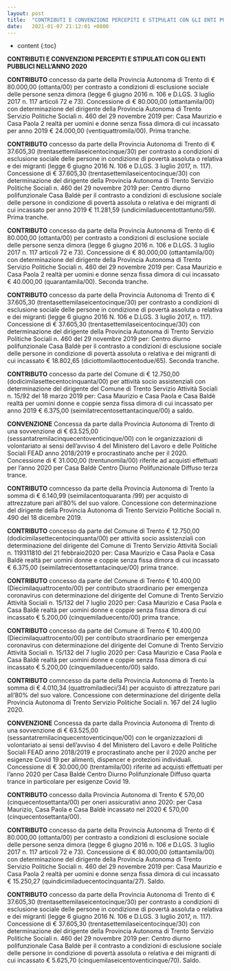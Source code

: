 ```yaml
---
layout: post
title:  "CONTRIBUTI E CONVENZIONI PERCEPITI E STIPULATI CON GLI ENTI PUBBLICI NELL’ANNO 2020"
date:   2021-01-07 21:12:01 +0800
---
```


* content
{:toc}

<b>CONTRIBUTI E CONVENZIONI PERCEPITI E STIPULATI CON GLI ENTI PUBBLICI NELL’ANNO 2020</b>
<br>

<b>CONTRIBUTO</b>
concesso da parte della Provincia Autonoma di Trento di € 80.000,00 (ottanta/00) per contrasto a condizioni di esclusione sociale delle persone senza dimora  (legge 6 giugno 2016 n. 106 e D.LGS. 3 luglio 2017 n. 117 articoli 72 e 73).
Concessione di € 80.000,00 (ottantamila/00) con determinazione del dirigente della Provincia Autonoma di Trento Servizio Politiche Sociali n. 460 del 29 novembre 2019 per:
Casa Maurizio e Casa  Paola 2 realtà per uomini e donne senza fissa dimora di cui incassato per anno 2019 € 24.000,00 (ventiquattromila/00). Prima tranche. 

<b>CONTRIBUTO</b>
 concesso da parte della Provincia Autonoma di Trento di € 37.605,30 (trentasettemilaseicentocinque/30) per contrasto a condizioni di esclusione sociale delle persone in condizione di povertà assoluta o relativa e dei migranti (legge 6 giugno 2016 N. 106 e D.LGS. 3 luglio 2017, n. 117).
Concessione di € 37.605,30 (trentasettemilaseicentocinque/30) con determinazione del dirigente della Provincia Autonoma di Trento Servizio Politiche Sociali n. 460 del 29 novembre 2019 per:
Centro diurno polifunzionale Casa Baldè per il  contrasto a condizioni di esclusione sociale delle persone in condizione di povertà assoluta o relativa e dei migranti di cui incassato per anno 2019 € 11.281,59 (undicimiladuecentottantuno/59). Prima tranche.

<b>CONTRIBUTO</b>
concesso da parte della Provincia Autonoma di Trento di € 80.000,00 (ottanta/00) per contrasto a condizioni di esclusione sociale delle persone senza dimora  (legge 6 giugno 2016 n. 106 e D.LGS. 3 luglio 2017 n. 117 articoli 72 e 73).
Concessione di € 80.000,00 (ottantamila/00) con determinazione del dirigente della Provincia Autonoma di Trento Servizio Politiche Sociali n. 460 del 29 novembre 2019 per:
Casa Maurizio e Casa  Paola 2 realtà per uomini e donne senza fissa dimora di cui incassato  € 40.000,00 (quarantamila/00). Seconda tranche.

<b>CONTRIBUTO</b>
 concesso da parte della Provincia Autonoma di Trento di € 37.605,30 (trentasettemilaseicentocinque/30) per contrasto a condizioni di esclusione sociale delle persone in condizione di povertà assoluta o relativa e dei migranti (legge 6 giugno 2016 N. 106 e D.LGS. 3 luglio 2017, n. 117).
Concessione di € 37.605,30 (trentasettemilaseicentocinque/30) con determinazione del dirigente della Provincia Autonoma di Trento Servizio Politiche Sociali n. 460 del 29 novembre 2019 per:
Centro diurno polifunzionale Casa Baldè per il  contrasto a condizioni di esclusione sociale delle persone in condizione di povertà assoluta o relativa e dei migranti di cui incassato  € 18.802,65 (diciottomilaottocentodue/65). Seconda tranche.

<b>CONTRIBUTO</b>
concesso da parte del Comune di € 12.750,00 (dodicimilasettecentocinquanta/00) per attività socio assistenziali con determinazione del dirigente del Comune di Trento Servizio Attività Sociali n. 15/92 del 18 marzo 2019 per:
Casa Maurizio e Casa Paola e Casa Baldè realtà per uomini donne e coppie senza fissa dimora  di cui incassato per anno 2019 € 6.375,00 (seimilatrecentosettantacinque/00) a saldo.

<b>CONVENZIONE</b>
Concessa da parte dalla Provincia Autonoma di Trento di una sovvenzione  di                 € 63.525,00 (sessantatremilacinquecentoventicinque/00)  con le organizzazioni di volontariato ai sensi dell’avviso 4 del Ministero del Lavoro e delle Politiche Sociali FEAD anno 2018/2019 e procrastinato anche per il 2020.
Concessione di € 31.000,00 (trentunomila/00) riferite ad acquisti effettuati per l’anno 2020 per Casa Baldè Centro Diurno Polifunzionale Diffuso terza trance.

<b>CONTRIBUTO</b>
comncesso da parte della Provincia Autonoma di Trento la somma di € 6.140,99 (seimilacentoquaranta /99) per acquisto di attrezzature pari all’80% del suo valore.
Concessione con determinazione del dirigente della Provincia Autonoma di Trento Servizio Politiche Sociali n. 490 del 18 dicembre 2019.

<b>CONTRIBUTO</b>
concesso da parte del Comune di Trento € 12.750,00 (dodicimilasettecentocinquanta/00) per attività socio assistenziali con determinazione del dirigente del Comune di Trento Servizio Attività Sociali n. 119311810 del 21 febbraio2020 per:
Casa Maurizio e Casa Paola e Casa Baldè realtà per uomini donne e coppie senza fissa dimora  di cui incassato € 6.375,00 (seimilatrecentosettantacinque/00) prima trance.
 
<b>CONTRIBUTO</b>
concesso da parte del Comune di Trento € 10.400,00 (Diecimilaquattrocento/00) per contributo straordinario per emergenza coronavirus  con determinazione del dirigente del Comune di Trento Servizio Attività Sociali n. 15/132 del 7 luglio 2020 per:
Casa Maurizio e Casa Paola e Casa Baldè realtà per uomini donne e coppie senza fissa dimora  di cui incassato € 5.200,00 (cinquemiladuecento/00) prima trance. 

<b>CONTRIBUTO</b>
concesso da parte del Comune di Trento € 10.400,00 (Diecimilaquattrocento/00) per contributo straordinario per emergenza coronavirus  con determinazione del dirigente del Comune di Trento Servizio Attività Sociali n. 15/132 del 7 luglio 2020 per:
Casa Maurizio e Casa Paola e Casa Baldè realtà per uomini donne e coppie senza fissa dimora  di cui incassato € 5.200,00 (cinquemiladuecento/00) saldo.  

<b>CONTRIBUTO</b>
comncesso da parte della Provincia Autonoma di Trento la somma di € 4.010,34 (quattromiladieci/34) per acquisto di attrezzature pari all’80% del suo valore.
Concessione con determinazione del dirigente della Provincia Autonoma di Trento Servizio Politiche Sociali n. 167 del 24 luglio 2020.

<b>CONVENZIONE</b>
Concessa da parte dalla Provincia Autonoma di Trento di una sovvenzione  di                 € 63.525,00 (sessantatremilacinquecentoventicinque/00)  con le organizzazioni di volontariato ai sensi dell’avviso 4 del Ministero del Lavoro e delle Politiche Sociali FEAD anno 2018/2019 e procrastinato anche per il 2020 anche per esigenze Covid 19 per alimenti, dispencer e protezioni individuali.
Concessione di € 30.000,00 (trentamila/00) riferite ad acquisti effettuati per l’anno 2020 per Casa Baldè Centro Diurno Polifunzionale Diffuso quarta trance in particolare per esigenze Covid 19.

<b>CONTRIBUTO</b>
concesso dalla Provincia Autonoma di Trento € 570,00 (cinquecentosettanta/00)  per oneri assicurativi anno 2020:
per Casa Maurizio, Casa Paola e Casa Baldè incassato nel 2020 € 570,00  (cinquecentosettanta/00).  

<b>CONTRIBUTO</b>
concesso da parte della Provincia Autonoma di Trento di € 80.000,00 (ottanta/00) per contrasto a condizioni di esclusione sociale delle persone senza dimora  (legge 6 giugno 2016 n. 106 e D.LGS. 3 luglio 2017 n. 117 articoli 72 e 73).
Concessione di € 80.000,00 (ottantamila/00) con determinazione del dirigente della Provincia Autonoma di Trento Servizio Politiche Sociali n. 460 del 29 novembre 2019 per:
Casa Maurizio e Casa  Paola 2 realtà per uomini e donne senza fissa dimora di cui incassato  € 15.250,27 (quindicimiladuecentocinquanta/27). Saldo.

<b>CONTRIBUTO</b>
 concesso da parte della Provincia Autonoma di Trento di € 37.605,30 (trentasettemilaseicentocinque/30) per contrasto a condizioni di esclusione sociale delle persone in condizione di povertà assoluta o relativa e dei migranti (legge 6 giugno 2016 N. 106 e D.LGS. 3 luglio 2017, n. 117).
Concessione di € 37.605,30 (trentasettemilaseicentocinque/30) con determinazione del dirigente della Provincia Autonoma di Trento Servizio Politiche Sociali n. 460 del 29 novembre 2019 per:
Centro diurno polifunzionale Casa Baldè per il  contrasto a condizioni di esclusione sociale delle persone in condizione di povertà assoluta o relativa e dei migranti di cui incassato  € 5.625,70 (cinquemilaseicentoventicinque/70). Saldo.


[jekyll]:      http://jekyllrb.com
[jekyll-gh]:   https://github.com/jekyll/jekyll
[jekyll-help]: https://github.com/jekyll/jekyll-help

